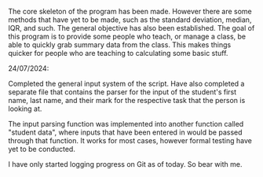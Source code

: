 The core skeleton of the program has been made. However there are some methods that have yet to be made, such as the standard deviation, median, IQR, and such. The general objective has also been established. The goal of this program is to provide some people who teach, or manage a class, be able to quickly grab summary data from the class. This makes things quicker for people who are teaching to calculating some basic stuff.

24/07/2024:

Completed the general input system of the script. Have also completed a separate file that contains the parser for the input of the student's first name, last name, and their mark for the respective task that the person is looking at.

The input parsing function was implemented into another function called "student data", where inputs that have been entered in would be passed through that function. It works for most cases, however formal testing have yet to be conducted.

I have only started logging progress on Git as of today. So bear with me.
